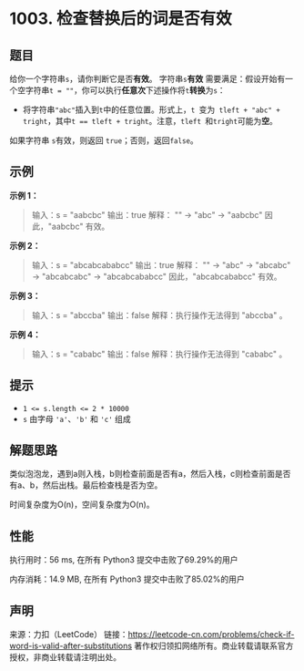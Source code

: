 # 1003. 检查替换后的词是否有效

## 题目

给你一个字符串` s `，请你判断它是否**有效**。
字符串` s `**有效** 需要满足：假设开始有一个空字符串` t = "" `，你可以执行**任意次**下述操作将` t `**转换**为` s `：

* 将字符串` "abc" `插入到` t `中的任意位置。形式上，`t `变为` tleft + "abc" + tright`，其中` t == tleft + tright `。注意，`tleft `和` tright `可能为**空**。

如果字符串 `s`有效，则返回 `true`；否则，返回`false`。

## 示例

**示例 1：**

> 输入：s = "aabcbc"
> 输出：true
> 解释：
> "" -> "abc" -> "aabcbc"
> 因此，"aabcbc" 有效。

**示例 2：**

> 输入：s = "abcabcababcc"
> 输出：true
> 解释：
> "" -> "abc" -> "abcabc" -> "abcabcabc" -> "abcabcababcc"
> 因此，"abcabcababcc" 有效。

**示例 3：**

> 输入：s = "abccba"
> 输出：false
> 解释：执行操作无法得到 "abccba" 。

**示例 4：**

> 输入：s = "cababc"
> 输出：false
> 解释：执行操作无法得到 "cababc" 。

## 提示

* `1 <= s.length <= 2 * 10000`
* `s` 由字母 `'a'`、`'b'` 和 `'c'` 组成

## 解题思路

类似泡泡龙，遇到a则入栈，b则检查前面是否有a，然后入栈，c则检查前面是否有a、b，然后出栈。最后检查栈是否为空。

时间复杂度为O(n)，空间复杂度为O(n)。

## 性能

执行用时：56 ms, 在所有 Python3 提交中击败了69.29%的用户

内存消耗：14.9 MB, 在所有 Python3 提交中击败了85.02%的用户

## 声明

来源：力扣（LeetCode）
链接：https://leetcode-cn.com/problems/check-if-word-is-valid-after-substitutions
著作权归领扣网络所有。商业转载请联系官方授权，非商业转载请注明出处。
